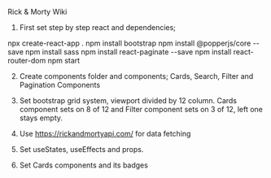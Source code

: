 Rick & Morty Wiki

1) First set step by step react and dependencies;

npx create-react-app .
npm install bootstrap
npm install @popperjs/core --save
npm install sass
npm install react-paginate --save
npm install react-router-dom
npm start

2) Create components folder and components;
Cards, Search, Filter and Pagination Components

3) Set bootstrap grid system, viewport divided by 12 column.
Cards component sets on 8 of 12 and Filter component sets on 3 of 12, left one stays empty.

4) Use https://rickandmortyapi.com/ for data fetching

5) Set useStates, useEffects and props.
6) Set Cards components and its badges
